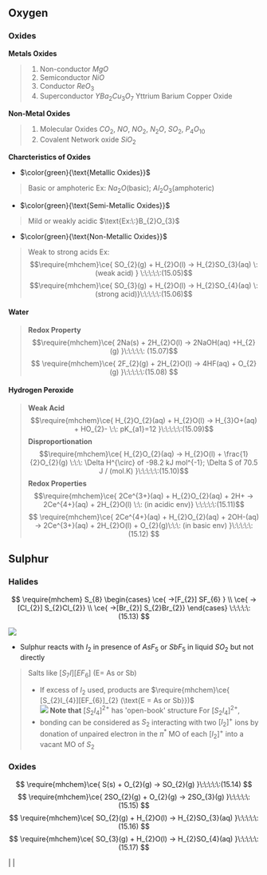 
## Oxygen 

### Oxides 

 **Metals Oxides**
>1. Non-conductor $MgO$
>2. Semiconductor $NiO$
>3. Conductor $ReO_{3}$
>4. Superconductor $YBa_{2}Cu_{3}O_{7} \:\text{Yttrium Barium Copper Oxide}$ 

**Non-Metal Oxides**
>1. Molecular Oxides $CO_{2},\: NO,\:NO_{2},\:N_{2}O,\:SO_{2},\:P_{4}O_{10}$
>2. Covalent Network oxide $SiO_{2}$

**Charcteristics of Oxides**

-  $\color{green}{\text{Metallic Oxides}}$ 
>Basic or amphoteric 
>$\text{Ex: }Na_{2}O(\text{basic});\: Al_{2}O_{3}\text{(amphoteric)}$

- $\color{green}{\text{Semi-Metallic Oxides}}$
>Mild or weakly acidic
>$\text{Ex:\:}B_{2}O_{3}$

- $\color{green}{\text{Non-Metallic Oxides}}$
>Weak to strong acids 
>$\text{Ex: }$
>$$\require{mhchem}\ce{ SO_{2}(g) + H_{2}O(l) -> H_{2}SO_{3}(aq) \: (weak acid) } \:\:\:\:\:(15.05)$$
>$$\require{mhchem}\ce{ SO_{3}(g) + H_{2}O(l) -> H_{2}SO_{4}(aq) \: (strong acid)}\:\:\:\:\:(15.06)$$







#### Water 
>**Redox Property**
>$$\require{mhchem}\ce{ 2Na(s) + 2H_{2}O(l) -> 2NaOH(aq) +H_{2}(g) }\:\:\:\:\: (15.07)$$
>$$
\require{mhchem}\ce{ 2F_{2}(g) + 2H_{2}O(l) -> 4HF(aq) + O_{2}(g) }\:\:\:\:\:(15.08) 
$$


#### Hydrogen Peroxide 
>**Weak Acid**
>$$\require{mhchem}\ce{ H_{2}O_{2}(aq) + H_{2}O(l) -> H_{3}O+(aq) + HO_{2}- \:\: pK_{a1}=12 }\:\:\:\:\:(15.09)$$
>**Disproportionation**
>$$\require{mhchem}\ce{ H_{2}O_{2}(aq) -> H_{2}O(l) + \frac{1}{2}O_{2}(g) \:\:\: \Delta H^{\circ} of -98.2 kJ mol^{-1};  \Delta S of 70.5 J / (mol.K) }\:\:\:\:\:(15.10)$$
>**Redox Properties**
>$$\require{mhchem}\ce{ 2Ce^{3+}(aq) + H_{2}O_{2}(aq) + 2H+ -> 2Ce^{4+}(aq) + 2H_{2}O(l) \:\: (in acidic env)} \:\:\:\:\:(15.11)$$
>$$
\require{mhchem}\ce{ 2Ce^{4+}(aq) + H_{2}O_{2}(aq) + 2OH-(aq) -> 2Ce^{3+}(aq) + 2H_{2}O(l) + O_{2}(g)\:\:\: (in basic env) }\:\:\:\:\:(15.12)
$$


## Sulphur 



### Halides 


$$
 \require{mhchem}
 S_{8}
 \begin{cases}
\ce{ ->[F_{2}] SF_{6} } \\
\ce{ ->[Cl_{2}] S_{2}Cl_{2}} \\
\ce{ ->[Br_{2}] S_{2}Br_{2}}
\end{cases} \:\:\:\:\:(15.13)
$$

![](https://i.imgur.com/VoMhw6z.png)

- Sulphur reacts with $I_{2}$ in presence of $AsF_{5}$ or $SbF_{5}$ in liquid $SO_{2}$ but not directly 
 >Salts like $[S_{7}I][EF_{6}]\:\text{(E= As or Sb)}$  
 >- If excess of $I_{2}$ used, products are $\require{mhchem}\ce{ [S_{2}I_{4}][EF_{6}]_{2} (\text{E = As or Sb}})$  
 > ![](https://i.imgur.com/BnKpMCO.png)
 >	**Note that** $[S_{2}I_{4}]^{2+}$ has 'open-book' structure 
 >	For $[S_{2}I_{4}]^{2+}$,
 >	- bonding can be considered as $S_{2}$ interacting with two $[I_{2}]^{+}$ ions by donation of unpaired electron in the $\pi^{*}\:\text{MO}$ of each $[I_{2}]^{+}$ into a vacant $\text{MO}$ of $S_{2}$ 



### Oxides 
$$
\require{mhchem}\ce{ S(s) + O_{2}(g) -> SO_{2}(g) }\:\:\:\:\:(15.14)
$$
$$
\require{mhchem}\ce{ 2SO_{2}(g) + O_{2}(g) -> 2SO_{3}(g) }\:\:\:\:\:(15.15)
$$
$$
\require{mhchem}\ce{ SO_{2}(g) + H_{2}O(l) -> H_{2}SO_{3}(aq) }\:\:\:\:\:(15.16)
$$
$$
\require{mhchem}\ce{ SO_{3}(g) + H_{2}O(l) -> H_{2}SO_{4}(aq) }\:\:\:\:\:(15.17)
$$

|     | 